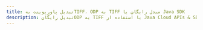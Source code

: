---title: تبدیل پاورپوینت بهTIFF، ODP به TIFF مبدل رایگان یا Java SDKdescription: تبدیل رایگانODP به TIFF با استفاده از Java Cloud APIs & SDK. همچنین اسناد Microsoft PowerPoint را در Cloud ایجاد، ویرایش و رندر کنید.---